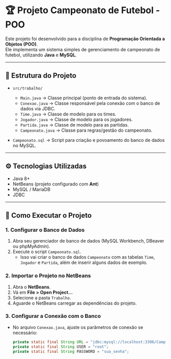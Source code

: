# 🏆 Projeto Campeonato de Futebol - POO

Este projeto foi desenvolvido para a disciplina de **Programação Orientada a Objetos (POO)**.  
Ele implementa um sistema simples de gerenciamento de campeonato de futebol, utilizando **Java** e **MySQL**.

---

## 📌 Estrutura do Projeto

- `src/trabalho/`
  - `Main.java` → Classe principal (ponto de entrada do sistema).  
  - `Conexao.java` → Classe responsável pela conexão com o banco de dados via JDBC.  
  - `Time.java` → Classe de modelo para os times.  
  - `Jogador.java` → Classe de modelo para os jogadores.  
  - `Partida.java` → Classe de modelo para as partidas.  
  - `Campeonato.java` → Classe para regras/gestão do campeonato.  

- `Campeonato.sql` → Script para criação e povoamento do banco de dados no MySQL.  

---

## ⚙️ Tecnologias Utilizadas
- Java 8+  
- NetBeans (projeto configurado com **Ant**)  
- MySQL / MariaDB  
- JDBC  

---

## 🚀 Como Executar o Projeto

### 1. Configurar o Banco de Dados
1. Abra seu gerenciador de banco de dados (MySQL Workbench, DBeaver ou phpMyAdmin).  
2. Execute o script `Campeonato.sql`.  
   - Isso vai criar o banco de dados `Campeonato` com as tabelas `Time`, `Jogador` e `Partida`, além de inserir alguns dados de exemplo.  

### 2. Importar o Projeto no NetBeans
1. Abra o **NetBeans**.  
2. Vá em **File > Open Project...**  
3. Selecione a pasta `Trabalho`.  
4. Aguarde o NetBeans carregar as dependências do projeto.  

### 3. Configurar a Conexão com o Banco
- No arquivo `Conexao.java`, ajuste os parâmetros de conexão se necessário:
  ```java
  private static final String URL = "jdbc:mysql://localhost:3306/Campeonato";
  private static final String USER = "root";
  private static final String PASSWORD = "sua_senha";
